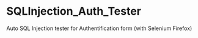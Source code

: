 # SQLInjection_Auth_Tester
Auto SQL Injection tester for Authentification form (with Selenium Firefox)
